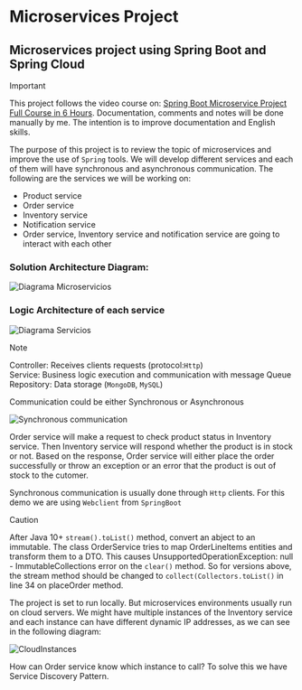# Microservices Project
## Microservices project using Spring Boot and Spring Cloud
> [!IMPORTANT]
> This project follows the video course on: [Spring Boot Microservice Project Full Course in 6 Hours](https://www.youtube.com/watch?v=mPPhcU7oWDU&t=5704s). Documentation, comments and notes will be done manually by me. The intention is to improve documentation and English skills.



The purpose of this project is to review the topic of microservices and improve the use of `Spring` tools. We will develop different services and each of them will have synchronous and asynchronous communication.
The following are the services we will be working on:
- Product service
- Order service
- Inventory service
- Notification service
- Order service, Inventory service and notification service are going to interact with each other

### Solution Architecture Diagram:
![Diagrama Microservicios](https://github.com/juancarlosp94/MicroservicesProject/assets/70818906/7c564dc5-1075-4587-9a66-1a2c6ecf5a42)

### Logic Architecture of each service
![Diagrama Servicios](https://github.com/juancarlosp94/MicroservicesProject/assets/70818906/37d56374-6073-475e-8342-0d32ffa68e5e)

>[!NOTE]
>Controller: Receives clients requests (protocol:`Http`) <br>
>Service: Business logic execution and communication with message Queue <br>
>Repository: Data storage (`MongoDB`, `MySQL`)

Communication could be either Synchronous or Asynchronous

![Synchronous communication](https://github.com/user-attachments/assets/494cf5d8-d700-4c2c-8882-36313b152401)

Order service will make a request to check product status in Inventory service. Then Inventory service will respond whether the product is in stock or not. Based on the response, Order service will either place the order successfully or throw an exception or an error that the product is out of stock to the cutomer.

Synchronous communication is usually done through `Http` clients. For this demo we are using `Webclient` from `SpringBoot`

>[!CAUTION]
>After Java 10+ `stream().toList()` method, convert an abject to an immutable. The class OrderService tries to map OrderLineItems entities and transform them to a DTO. This causes UnsupportedOperationException: null - ImmutableCollections error on the `clear()` method. So for versions above, the  stream method should be changed to `collect(Collectors.toList()` in line 34 on placeOrder method.

The project is set to run locally. But microservices environments usually run on cloud servers. We might have multiple instances of the Inventory service and each instance can have different dynamic IP addresses, as we can see in the following diagram:

![CloudInstances](https://github.com/user-attachments/assets/fe72f60c-2be4-487c-b012-7b0d255545a8)

How can Order service know which instance to call? To solve this we have Service Discovery Pattern.





